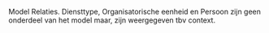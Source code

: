 Model Relaties. Diensttype, Organisatorische eenheid en Persoon zijn geen onderdeel van het model maar, zijn weergegeven tbv context. 